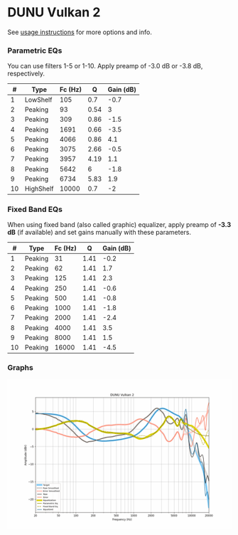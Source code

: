 # DUNU Vulkan 2
See [usage instructions](https://github.com/jaakkopasanen/AutoEq#usage) for more options and info.

### Parametric EQs
You can use filters 1-5 or 1-10. Apply preamp of -3.0 dB or -3.8 dB, respectively.

|   # | Type      |   Fc (Hz) |    Q |   Gain (dB) |
|-----|-----------|-----------|------|-------------|
|   1 | LowShelf  |       105 | 0.7  |        -0.7 |
|   2 | Peaking   |        93 | 0.54 |         3   |
|   3 | Peaking   |       309 | 0.86 |        -1.5 |
|   4 | Peaking   |      1691 | 0.66 |        -3.5 |
|   5 | Peaking   |      4066 | 0.86 |         4.1 |
|   6 | Peaking   |      3075 | 2.66 |        -0.5 |
|   7 | Peaking   |      3957 | 4.19 |         1.1 |
|   8 | Peaking   |      5642 | 6    |        -1.8 |
|   9 | Peaking   |      6734 | 5.83 |         1.9 |
|  10 | HighShelf |     10000 | 0.7  |        -2   |

### Fixed Band EQs
When using fixed band (also called graphic) equalizer, apply preamp of **-3.3 dB** (if available) and set gains manually with these parameters.

|   # | Type    |   Fc (Hz) |    Q |   Gain (dB) |
|-----|---------|-----------|------|-------------|
|   1 | Peaking |        31 | 1.41 |        -0.2 |
|   2 | Peaking |        62 | 1.41 |         1.7 |
|   3 | Peaking |       125 | 1.41 |         2.3 |
|   4 | Peaking |       250 | 1.41 |        -0.6 |
|   5 | Peaking |       500 | 1.41 |        -0.8 |
|   6 | Peaking |      1000 | 1.41 |        -1.8 |
|   7 | Peaking |      2000 | 1.41 |        -2.4 |
|   8 | Peaking |      4000 | 1.41 |         3.5 |
|   9 | Peaking |      8000 | 1.41 |         1.5 |
|  10 | Peaking |     16000 | 1.41 |        -4.5 |

### Graphs
![](./DUNU%20Vulkan%202.png)
